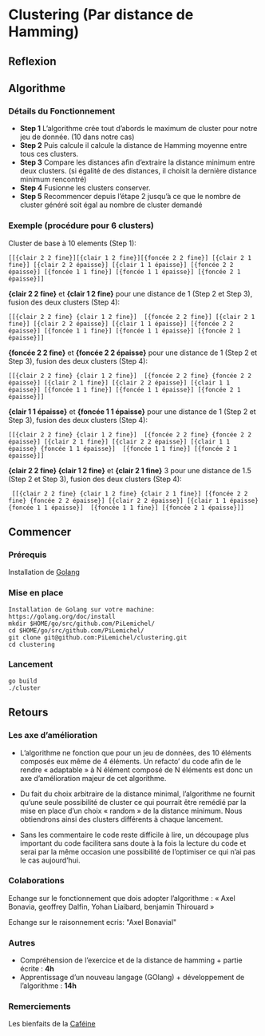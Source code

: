 # Clustering (Par distance de Hamming)
## Reflexion

## Algorithme

### Détails du Fonctionnement

- **Step 1** L’algorithme crée tout d’abords le maximum de cluster pour notre jeu de donnée. (10 dans notre cas)
- **Step 2** Puis calcule il calcule la distance de Hamming moyenne entre tous ces clusters.
- **Step 3** Compare les distances afin d’extraire la distance minimum entre deux clusters. (si égalité de des distances, il choisit la dernière        distance minimum rencontré) 
- **Step 4** Fusionne les clusters conserver.
- **Step 5** Recommencer depuis l’étape 2 jusqu’à ce que le nombre de cluster généré soit égal au nombre de cluster demandé 

### Exemple (procédure pour 6 clusters) 
 
Cluster de base à 10 elements (Step 1): 
```
[[{clair 2 2 fine}][{clair 1 2 fine}][{foncée 2 2 fine}] [{clair 2 1 fine}] [{clair 2 2 épaisse}] [{clair 1 1 épaisse}] [{foncée 2 2 épaisse}] [{foncée 1 1 fine}] [{foncée 1 1 épaisse}] [{foncée 2 1 épaisse}]]
```
**{clair 2 2 fine}** et **{clair 1 2 fine}** pour une distance de 1 (Step 2 et Step 3), fusion des deux clusters (Step 4): 
```
[[{clair 2 2 fine} {clair 1 2 fine}]  [{foncée 2 2 fine}] [{clair 2 1 fine}] [{clair 2 2 épaisse}] [{clair 1 1 épaisse}] [{foncée 2 2 épaisse}] [{foncée 1 1 fine}] [{foncée 1 1 épaisse}] [{foncée 2 1 épaisse}]]
```
**{foncée 2 2 fine}** et **{foncée 2 2 épaisse}** pour une distance de 1 (Step 2 et Step 3), fusion des deux clusters (Step 4): 
```
[[{clair 2 2 fine} {clair 1 2 fine}]  [{foncée 2 2 fine} {foncée 2 2 épaisse}] [{clair 2 1 fine}] [{clair 2 2 épaisse}] [{clair 1 1 épaisse}] [{foncée 1 1 fine}] [{foncée 1 1 épaisse}] [{foncée 2 1 épaisse}]]
```
**{clair 1 1 épaisse}** et **{foncée 1 1 épaisse}** pour une distance de 1 (Step 2 et Step 3), fusion des deux clusters (Step 4):  
```
[[{clair 2 2 fine} {clair 1 2 fine}]  [{foncée 2 2 fine} {foncée 2 2 épaisse}] [{clair 2 1 fine}] [{clair 2 2 épaisse}] [{clair 1 1 épaisse} {foncée 1 1 épaisse}]  [{foncée 1 1 fine}] [{foncée 2 1 épaisse}]]
```
**{clair 2 2 fine} {clair 1 2 fine}** et **{clair 2 1 fine}** 3 pour une distance de  1.5 (Step 2 et Step 3), fusion des deux clusters (Step 4): 
```
 [[{clair 2 2 fine} {clair 1 2 fine} {clair 2 1 fine}] [{foncée 2 2 fine} {foncée 2 2 épaisse}] [{clair 2 2 épaisse}] [{clair 1 1 épaisse} {foncée 1 1 épaisse}]  [{foncée 1 1 fine}] [{foncée 2 1 épaisse}]]
```
## Commencer
### Prérequis
Installation de [Golang](https://golang.org/doc/install) 
### Mise en place
```
Installation de Golang sur votre machine: https://golang.org/doc/install
mkdir $HOME/go/src/github.com/PiLemichel/
cd $HOME/go/src/github.com/PiLemichel/
git clone git@github.com:PiLemichel/clustering.git
cd clustering
```
### Lancement
```
go build 
./cluster
```

## Retours

### Les axe d’amélioration 

-    L’algorithme ne fonction que pour un jeu de données, des 10 éléments composés eux même de 4 éléments. Un refacto’ du code afin de le rendre « adaptable » à N élément composé de N éléments est donc un axe d’amélioration majeur de cet algorithme.

-    Du fait du choix arbitraire de la distance minimal, l’algorithme ne fournit qu’une seule possibilité de cluster ce qui pourrait être remédié par la mise en place d’un choix « random » de la distance minimum. Nous obtiendrons ainsi des clusters différents à chaque lancement.

-    Sans les commentaire le code reste difficile à lire, un découpage plus important du code facilitera sans doute à la fois la lecture du code et serai par la même occasion une possibilité de l’optimiser ce qui n’ai pas le cas aujourd’hui.

### Colaborations
 Echange sur le fonctionnement que dois adopter l’algorithme : « Axel Bonavia, geoffrey Dalfin, Yohan Liaibard, benjamin Thirouard »
 
 Echange sur le raisonnement ecris: "Axel Bonavial"
 
### Autres
- Compréhension de l’exercice et de la distance de hamming + partie écrite : **4h**
- Apprentissage d’un nouveau langage (GOlang) + développement de l’algorithme : **14h**

### Remerciements

Les bienfaits de la [Caféine](https://fr.wikipedia.org/wiki/Caf%C3%A9ine)





